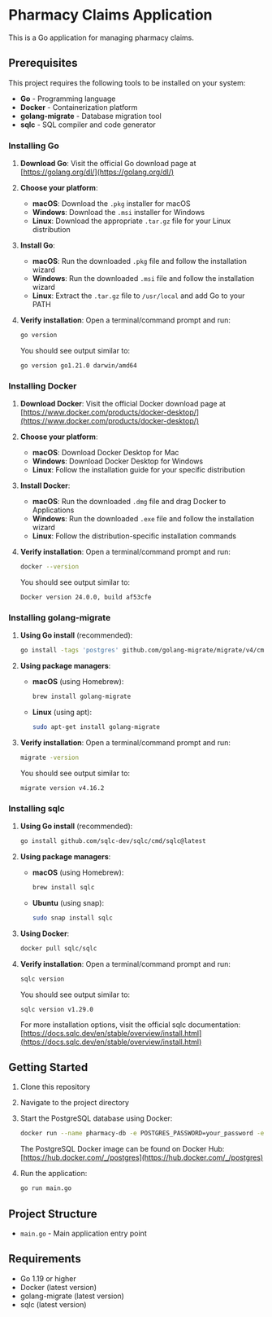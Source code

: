 # Pharmacy Claims Application

This is a Go application for managing pharmacy claims.

## Prerequisites

This project requires the following tools to be installed on your system:

- **Go** - Programming language
- **Docker** - Containerization platform
- **golang-migrate** - Database migration tool
- **sqlc** - SQL compiler and code generator

### Installing Go

1. **Download Go**: Visit the official Go download page at [https://golang.org/dl/](https://golang.org/dl/)

2. **Choose your platform**:
   - **macOS**: Download the `.pkg` installer for macOS
   - **Windows**: Download the `.msi` installer for Windows
   - **Linux**: Download the appropriate `.tar.gz` file for your Linux distribution

3. **Install Go**:
   - **macOS**: Run the downloaded `.pkg` file and follow the installation wizard
   - **Windows**: Run the downloaded `.msi` file and follow the installation wizard
   - **Linux**: Extract the `.tar.gz` file to `/usr/local` and add Go to your PATH

4. **Verify installation**: Open a terminal/command prompt and run:
   ```bash
   go version
   ```

   You should see output similar to:
   ```
   go version go1.21.0 darwin/amd64
   ```

### Installing Docker

1. **Download Docker**: Visit the official Docker download page at [https://www.docker.com/products/docker-desktop/](https://www.docker.com/products/docker-desktop/)

2. **Choose your platform**:
   - **macOS**: Download Docker Desktop for Mac
   - **Windows**: Download Docker Desktop for Windows
   - **Linux**: Follow the installation guide for your specific distribution

3. **Install Docker**:
   - **macOS**: Run the downloaded `.dmg` file and drag Docker to Applications
   - **Windows**: Run the downloaded `.exe` file and follow the installation wizard
   - **Linux**: Follow the distribution-specific installation commands

4. **Verify installation**: Open a terminal/command prompt and run:
   ```bash
   docker --version
   ```

   You should see output similar to:
   ```
   Docker version 24.0.0, build af53cfe
   ```

### Installing golang-migrate

1. **Using Go install** (recommended):
   ```bash
   go install -tags 'postgres' github.com/golang-migrate/migrate/v4/cmd/migrate@latest
   ```

2. **Using package managers**:
   - **macOS** (using Homebrew):
     ```bash
     brew install golang-migrate
     ```
   - **Linux** (using apt):
     ```bash
     sudo apt-get install golang-migrate
     ```

3. **Verify installation**: Open a terminal/command prompt and run:
   ```bash
   migrate -version
   ```

   You should see output similar to:
   ```
   migrate version v4.16.2
   ```

### Installing sqlc

1. **Using Go install** (recommended):
   ```bash
   go install github.com/sqlc-dev/sqlc/cmd/sqlc@latest
   ```

2. **Using package managers**:
   - **macOS** (using Homebrew):
     ```bash
     brew install sqlc
     ```
   - **Ubuntu** (using snap):
     ```bash
     sudo snap install sqlc
     ```

3. **Using Docker**:
   ```bash
   docker pull sqlc/sqlc
   ```

4. **Verify installation**: Open a terminal/command prompt and run:
   ```bash
   sqlc version
   ```

   You should see output similar to:
   ```
   sqlc version v1.29.0
   ```

   For more installation options, visit the official sqlc documentation: [https://docs.sqlc.dev/en/stable/overview/install.html](https://docs.sqlc.dev/en/stable/overview/install.html)

## Getting Started

1. Clone this repository
2. Navigate to the project directory
3. Start the PostgreSQL database using Docker:
   ```bash
   docker run --name pharmacy-db -e POSTGRES_PASSWORD=your_password -e POSTGRES_DB=pharmacy_claims -p 5432:5432 -d postgres
   ```
   
   The PostgreSQL Docker image can be found on Docker Hub: [https://hub.docker.com/_/postgres](https://hub.docker.com/_/postgres)

4. Run the application:
   ```bash
   go run main.go
   ```

## Project Structure

- `main.go` - Main application entry point

## Requirements

- Go 1.19 or higher
- Docker (latest version)
- golang-migrate (latest version)
- sqlc (latest version) 